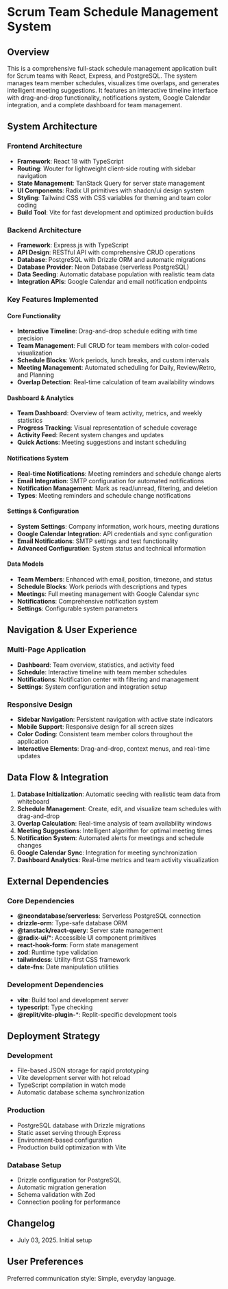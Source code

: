 # Scrum Team Schedule Management System

## Overview

This is a comprehensive full-stack schedule management application built for Scrum teams with React, Express, and PostgreSQL. The system manages team member schedules, visualizes time overlaps, and generates intelligent meeting suggestions. It features an interactive timeline interface with drag-and-drop functionality, notifications system, Google Calendar integration, and a complete dashboard for team management.

## System Architecture

### Frontend Architecture
- **Framework**: React 18 with TypeScript
- **Routing**: Wouter for lightweight client-side routing with sidebar navigation
- **State Management**: TanStack Query for server state management
- **UI Components**: Radix UI primitives with shadcn/ui design system
- **Styling**: Tailwind CSS with CSS variables for theming and team color coding
- **Build Tool**: Vite for fast development and optimized production builds

### Backend Architecture
- **Framework**: Express.js with TypeScript
- **API Design**: RESTful API with comprehensive CRUD operations
- **Database**: PostgreSQL with Drizzle ORM and automatic migrations
- **Database Provider**: Neon Database (serverless PostgreSQL)
- **Data Seeding**: Automatic database population with realistic team data
- **Integration APIs**: Google Calendar and email notification endpoints

### Key Features Implemented

#### Core Functionality
- **Interactive Timeline**: Drag-and-drop schedule editing with time precision
- **Team Management**: Full CRUD for team members with color-coded visualization
- **Schedule Blocks**: Work periods, lunch breaks, and custom intervals
- **Meeting Management**: Automated scheduling for Daily, Review/Retro, and Planning
- **Overlap Detection**: Real-time calculation of team availability windows

#### Dashboard & Analytics
- **Team Dashboard**: Overview of team activity, metrics, and weekly statistics
- **Progress Tracking**: Visual representation of schedule coverage
- **Activity Feed**: Recent system changes and updates
- **Quick Actions**: Meeting suggestions and instant scheduling

#### Notifications System
- **Real-time Notifications**: Meeting reminders and schedule change alerts
- **Email Integration**: SMTP configuration for automated notifications
- **Notification Management**: Mark as read/unread, filtering, and deletion
- **Types**: Meeting reminders and schedule change notifications

#### Settings & Configuration
- **System Settings**: Company information, work hours, meeting durations
- **Google Calendar Integration**: API credentials and sync configuration
- **Email Notifications**: SMTP settings and test functionality
- **Advanced Configuration**: System status and technical information

#### Data Models
- **Team Members**: Enhanced with email, position, timezone, and status
- **Schedule Blocks**: Work periods with descriptions and types
- **Meetings**: Full meeting management with Google Calendar sync
- **Notifications**: Comprehensive notification system
- **Settings**: Configurable system parameters

## Navigation & User Experience

### Multi-Page Application
- **Dashboard**: Team overview, statistics, and activity feed
- **Schedule**: Interactive timeline with team member schedules
- **Notifications**: Notification center with filtering and management
- **Settings**: System configuration and integration setup

### Responsive Design
- **Sidebar Navigation**: Persistent navigation with active state indicators
- **Mobile Support**: Responsive design for all screen sizes
- **Color Coding**: Consistent team member colors throughout the application
- **Interactive Elements**: Drag-and-drop, context menus, and real-time updates

## Data Flow & Integration

1. **Database Initialization**: Automatic seeding with realistic team data from whiteboard
2. **Schedule Management**: Create, edit, and visualize team schedules with drag-and-drop
3. **Overlap Calculation**: Real-time analysis of team availability windows
4. **Meeting Suggestions**: Intelligent algorithm for optimal meeting times
5. **Notification System**: Automated alerts for meetings and schedule changes
6. **Google Calendar Sync**: Integration for meeting synchronization
7. **Dashboard Analytics**: Real-time metrics and team activity visualization

## External Dependencies

### Core Dependencies
- **@neondatabase/serverless**: Serverless PostgreSQL connection
- **drizzle-orm**: Type-safe database ORM
- **@tanstack/react-query**: Server state management
- **@radix-ui/***: Accessible UI component primitives
- **react-hook-form**: Form state management
- **zod**: Runtime type validation
- **tailwindcss**: Utility-first CSS framework
- **date-fns**: Date manipulation utilities

### Development Dependencies
- **vite**: Build tool and development server
- **typescript**: Type checking
- **@replit/vite-plugin-***: Replit-specific development tools

## Deployment Strategy

### Development
- File-based JSON storage for rapid prototyping
- Vite development server with hot reload
- TypeScript compilation in watch mode
- Automatic database schema synchronization

### Production
- PostgreSQL database with Drizzle migrations
- Static asset serving through Express
- Environment-based configuration
- Production build optimization with Vite

### Database Setup
- Drizzle configuration for PostgreSQL
- Automatic migration generation
- Schema validation with Zod
- Connection pooling for performance

## Changelog
- July 03, 2025. Initial setup

## User Preferences

Preferred communication style: Simple, everyday language.